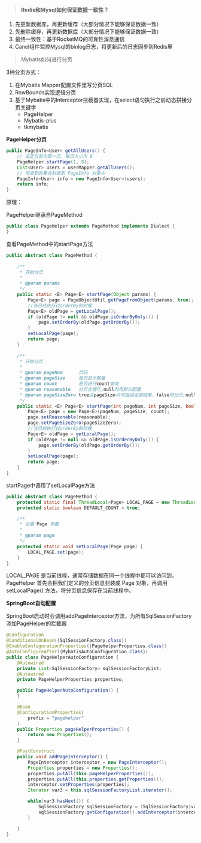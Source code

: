 > #### Redis和Mysql如何保证数据一致性？

1. 先更新数据库，再更新缓存（大部分情况下能够保证数据一致）
2. 先删除缓存，再更新数据库（大部分情况下能够保证数据一致）
3. 最终一致性：基于RocketMQ的可靠性消息通信
4. Canel组件监控Mysql的binlog日志，将更新后的日志同步到Redis里



> Mybatis如何进行分页

3种分页方式：

1. 在Mybatis Mapper配置文件里写分页SQL
2. RowBounds实现逻辑分页
3. 基于Mybatis中的Interceptor拦截器实现，在select语句执行之前动态拼接分页关键字
   - PageHelper
   - Mybatis-plus
   - tkmybatis



**PageHelper分页**

```java
public PageInfo<User> getAllUsers() {
	// 设定当前为第一页，每页大小为 8
    PageHelper.startPage(1, 8);
    List<User> users = userMapper.getAllUsers();
    // 将查到的集合封装到 PageInfo 对象中
    PageInfo<User> info = new PageInfo<User>(users);
    return info;
}

```



原理：

PageHelper继承自PageMethod

```java
public class PageHelper extends PageMethod implements Dialect {
}

```



查看PageMethod中的startPage方法

```java
public abstract class PageMethod {
    
    /**
     * 开始分页
     *
     * @param params
     */
    public static <E> Page<E> startPage(Object params) {
        Page<E> page = PageObjectUtil.getPageFromObject(params, true);
        //当已经执行过orderBy的时候
        Page<E> oldPage = getLocalPage();
        if (oldPage != null && oldPage.isOrderByOnly()) {
            page.setOrderBy(oldPage.getOrderBy());
        }
        setLocalPage(page);
        return page;
    }
	
    /**
     * 开始分页
     *
     * @param pageNum      页码
     * @param pageSize     每页显示数量
     * @param count        是否进行count查询
     * @param reasonable   分页合理化,null时用默认配置
     * @param pageSizeZero true且pageSize=0时返回全部结果，false时分页,null时用默认配置
     */
    public static <E> Page<E> startPage(int pageNum, int pageSize, boolean count, Boolean reasonable, Boolean pageSizeZero) {
        Page<E> page = new Page<E>(pageNum, pageSize, count);
        page.setReasonable(reasonable);
        page.setPageSizeZero(pageSizeZero);
        //当已经执行过orderBy的时候
        Page<E> oldPage = getLocalPage();
        if (oldPage != null && oldPage.isOrderByOnly()) {
            page.setOrderBy(oldPage.getOrderBy());
        }
        setLocalPage(page);
        return page;
    }
}

```



startPage中调用了setLocalPage方法

```java
public abstract class PageMethod {
    protected static final ThreadLocal<Page> LOCAL_PAGE = new ThreadLocal<Page>();
    protected static boolean DEFAULT_COUNT = true;

    /**
     * 设置 Page 参数
     *
     * @param page
     */
    protected static void setLocalPage(Page page) {
        LOCAL_PAGE.set(page);
    }
}

```



LOCAL_PAGE 是当前线程，通常存储数据在同一个线程中都可以访问到，PageHelper 首先会把我们定义的分页信息封装成 Page 对象，再调用 setLocalPage() 方法，将分页信息保存在当前线程中。



**SpringBoot自动配置**

SpringBoot启动时会调用addPageInterceptor方法，为所有SqlSessionFactory添加PageHelper的拦截器

```java
@Configuration
@ConditionalOnBean({SqlSessionFactory.class})
@EnableConfigurationProperties({PageHelperProperties.class})
@AutoConfigureAfter({MybatisAutoConfiguration.class})
public class PageHelperAutoConfiguration {
    @Autowired
    private List<SqlSessionFactory> sqlSessionFactoryList;
    @Autowired
    private PageHelperProperties properties;

    public PageHelperAutoConfiguration() {
    }

    @Bean
    @ConfigurationProperties(
        prefix = "pagehelper"
    )
    public Properties pageHelperProperties() {
        return new Properties();
    }

    @PostConstruct
    public void addPageInterceptor() {
        PageInterceptor interceptor = new PageInterceptor();
        Properties properties = new Properties();
        properties.putAll(this.pageHelperProperties());
        properties.putAll(this.properties.getProperties());
        interceptor.setProperties(properties);
        Iterator var3 = this.sqlSessionFactoryList.iterator();

        while(var3.hasNext()) {
            SqlSessionFactory sqlSessionFactory = (SqlSessionFactory)var3.next();
            sqlSessionFactory.getConfiguration().addInterceptor(interceptor);
        }

    }
}

```